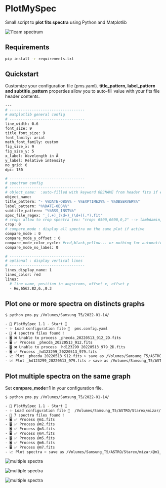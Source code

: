 # PlotMySpec
Small script to __plot fits spectra__ using Python and Matplotlib

![11cam spectrum](https://guillaumebertrand.notion.site/image/https%3A%2F%2Fs3-us-west-2.amazonaws.com%2Fsecure.notion-static.com%2Fb0ab911c-ebf2-485b-90cc-7abda355c68b%2F_11cam_20220516_92_plot.png?table=block&id=8c44c4d1-9b7f-418f-b6b9-56ad589a4f26&spaceId=7d247eda-d75c-46b1-bab6-a26d366d8605&width=2000&userId=&cache=v2)

## Requirements 
```bash
pip install -r requirements.txt
```

## Quickstart

Customize your configuration file (pms.yaml).
__title_pattern, label_pattern and subtitle_pattern__ properties allow you to auto-fill value with your fits file header contents.

```bash
---
# ----------------------------------
# matplotlib general config
# ----------------------------------
line_width: 0.6
font_size: 9
title_font_size: 9
font_family: arial
math_font_family: custom
fig_size_x: 9
fig_size_y: 5
x_label: Wavelength in Å
y_label: Relative intensity
no_grid: 0
dpi: 150

# ----------------------------------
# spectrum config
# ----------------------------------
# object_name:  :auto-filled with keyword OBJNAME from header fits if empty
object_name: 
title_pattern: "- %%DATE-OBS%% - %%EXPTIME2%% - %%OBSERVER%%"
label_pattern: "%%DATE-OBS%%"
subtitle_pattern: "%%BSS_INST%%"
spec_file_regex: '_(.+)_(\d+)_(\d+)(.*).fit'
# crop: allow to crop spectra (ex: "crop: 6500,6600,0,2" --> lambdamin,lambdamax,fluxmin,fluxmax )
crop: 0
# compare_mode : display all spectra on the same plot if active
compare_mode : 0
compare_mode_y_offset : 0
compare_mode_color_cycle: #red,black,yellow... or nothing for automatic mode
compare_mode_no_label: 0

# ----------------------------------
# optional : display vertical lines
# ----------------------------------
lines_display_name: 1
lines_color: red
lines: 
  # line name, position in angstroms, offset x, offset y
  - Hα,6562.82,6.,0.3
```

## Plot one or more spectra on distincts graphs

```bash
$ python pms.py /Volumes/Samsung_T5/2022-01-14/ 

- 🚀 PlotMySpec 1.1 - Start 🚀
- ✨ Load configuration file 🔧  pms.config.yaml
- 📁 4 spectra files found !
- 🖥 ❌ Unable to process _phecda_20220513_912_2D.fits
- 🖥 ✅ Process _phecda_20220513_912.fits
- 🖥 ❌ Unable to process _hd123299_20220513_979_2D.fits
- 🖥 ✅ Process _hd123299_20220513_979.fits
- 📈 Plot _phecda_20220513_912.fits > save as /Volumes/Samsung_T5/ASTRO/Starex/2022-05-14/_phecda_20220513_912_hd_plot.png
- 📈 Plot _hd123299_20220513_979.fits > save as /Volumes/Samsung_T5/ASTRO/Starex/2022-05-14/_hd123299_20220513_979_hd_plot.png
```

## Plot multiple spectra on the same graph

Set __compare_mode=1__ in your configuration file.

```bash
$ python pms.py /Volumes/Samsung_T5/2022-01-14/ 

- 🚀 PlotMySpec 1.1 - Start 🚀
- ✨ Load configuration file 🔧  /Volumes/Samsung_T5/ASTRO/Starex/mizar/pms.config.yaml
- 📁 7 spectra files found !
- 🖥 ✅ Process @m1.fits
- 🖥 ✅ Process @m2.fits
- 🖥 ✅ Process @m3.fits
- 🖥 ✅ Process @m4.fits
- 🖥 ✅ Process @m5.fits
- 🖥 ✅ Process @m6.fits
- 🖥 ✅ Process @m7.fits
- 📈 Plot spectra > save as /Volumes/Samsung_T5/ASTRO/Starex/mizar/@m1_group_hd_plot.png
```

![multiple spectra](http://www.astrosurf.com/uploads/monthly_2022_05/_sheliak_20220520_956_group_plot.png.2991b5a388ae1a37891d57211ca967dc.png)


![multiple spectra](https://www.notion.so/image/https%3A%2F%2Fs3-us-west-2.amazonaws.com%2Fsecure.notion-static.com%2F39b32ff5-a445-4bb0-bd0b-a184f4da0c2d%2Fm1_group_plot.png?id=3c2eeaa8-bc58-47e3-9bb0-b5d7d6493cd8&table=block&spaceId=7d247eda-d75c-46b1-bab6-a26d366d8605&width=2000&userId=5d8ddb97-4aa9-4c82-b8c6-1928cd30ab12&cache=v2)

![multiple spectra](https://www.notion.so/image/https%3A%2F%2Fs3-us-west-2.amazonaws.com%2Fsecure.notion-static.com%2F61475ef3-1ce4-441e-bc55-a0908d90512d%2Fok_hd123299_20220513_979_group_plot.png?id=10488798-79db-4d9f-9af5-6c4b25ba09ef&table=block&spaceId=7d247eda-d75c-46b1-bab6-a26d366d8605&width=2000&userId=5d8ddb97-4aa9-4c82-b8c6-1928cd30ab12&cache=v2)


